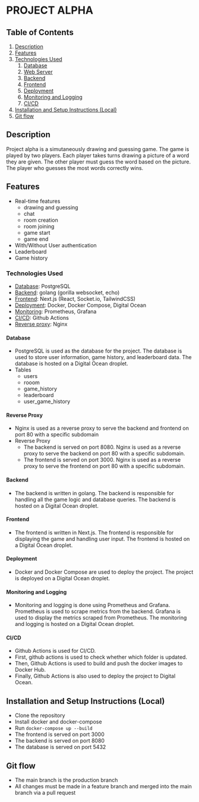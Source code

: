 # PROJECT ALPHA

## Table of Contents
1. [Description](#description)
2. [Features](#features)
3. [Technologies Used](#technologies-used)
    1. [Database](#database)
    2. [Web Server](#web-server)
    3. [Backend](#backend)
    4. [Frontend](#frontend)
    5. [Deployment](#deployment)
    6. [Monitoring and Logging](#monitoring-and-logging)
    7. [CI/CD](#cicd)
4. [Installation and Setup Instructions (Local)](#installation-and-setup-instructions-local)
5. [Git flow](#git-flow)

## Description

Project alpha is a simutaneously drawing and guessing game. The game is played by two players. Each player takes turns drawing a picture of a word they are given. The other player must guess the word based on the picture. The player who guesses the most words correctly wins.

## Features

- Real-time features
    + drawing and guessing
    + chat
    + room creation
    + room joining
    + game start
    + game end
- With/Without User authentication
- Leaderboard
- Game history

### Technologies Used

- [Database](#database): PostgreSQL
- [Backend](#backend): golang (gorilla websocket, echo)
- [Frontend](#frontend): Next.js (React, Socket.io, TailwindCSS)
- [Deployment](#deployment): Docker, Docker Compose, Digital Ocean
- [Monitoring](#monitoring-and-logging): Prometheus, Grafana
- [CI/CD](#cicd): Github Actions
- [Reverse proxy](#reverse-proxy): Nginx

#### Database
- PostgreSQL is used as the database for the project. The database is used to store user information, game history, and leaderboard data. The database is hosted on a Digital Ocean droplet.
- Tables
    + users
    + rooom
    + game_history
    + leaderboard
    + user_game_history

#### Reverse Proxy
- Nginx is used as a reverse proxy to serve the backend and frontend on port 80 with a specific subdomain
- Reverse Proxy
    + The backend is served on port 8080. Nginx is used as a reverse proxy to serve the backend on port 80 with a specific subdomain.
    + The frontend is served on port 3000. Nginx is used as a reverse proxy to serve the frontend on port 80 with a specific subdomain.

#### Backend
- The backend is written in golang. The backend is responsible for handling all the game logic and database queries. The backend is hosted on a Digital Ocean droplet.

#### Frontend
- The frontend is written in Next.js. The frontend is responsible for displaying the game and handling user input. The frontend is hosted on a Digital Ocean droplet.

#### Deployment
- Docker and Docker Compose are used to deploy the project. The project is deployed on a Digital Ocean droplet.

#### Monitoring and Logging
- Monitoring and logging is done using Prometheus and Grafana. Prometheus is used to scrape metrics from the backend. Grafana is used to display the metrics scraped from Prometheus. The monitoring and logging is hosted on a Digital Ocean droplet.

#### CI/CD
- Github Actions is used for CI/CD. 
- First, github actions is used to check whether which folder is updated.
- Then, Github Actions is used to build and push the docker images to Docker Hub.
- Finally, Github Actions is also used to deploy the project to Digital Ocean.

## Installation and Setup Instructions (Local)
- Clone the repository
- Install docker and docker-compose
- Run `docker-compose up --build`
- The frontend is served on port 3000
- The backend is served on port 8080
- The database is served on port 5432

## Git flow
- The main branch is the production branch
- All changes must be made in a feature branch and merged into the main branch via a pull request
